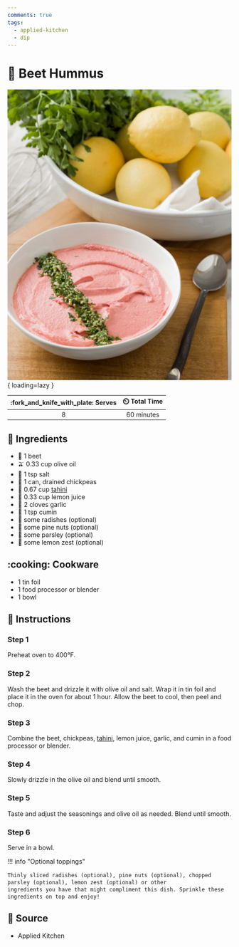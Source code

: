 ```yaml
---
comments: true
tags:
  - applied-kitchen
  - dip
---
```

# :sweet_potato: Beet Hummus

![Beet Hummus](../assets/images/beet-hummus.png){ loading=lazy }

| :fork_and_knife_with_plate: Serves | :timer_clock: Total Time |
|:----------------------------------:|:-----------------------: |
| 8 | 60 minutes |

## :salt: Ingredients

- :sweet_potato: 1 beet
- :olive: 0.33 cup olive oil
- :salt: 1 tsp salt
- :falafel: 1 can, drained chickpeas
- :seedling: 0.67 cup [tahini][1]
- :lemon: 0.33 cup lemon juice
- :garlic: 2 cloves garlic
- :herb: 1 tsp cumin
- :seedling: some radishes (optional)
- :chestnut: some pine nuts (optional)
- :herb: some parsley (optional)
- :lemon: some lemon zest (optional)

## :cooking: Cookware

- 1 tin foil
- 1 food processor or blender
- 1 bowl

## :pencil: Instructions

### Step 1

Preheat oven to 400°F.

### Step 2

Wash the beet and drizzle it with olive oil and salt. Wrap it in tin foil and place it in the oven for about 1 hour.
Allow the beet to cool, then peel and chop.

### Step 3

Combine the beet, chickpeas, [tahini][1], lemon juice, garlic, and cumin in a food processor or blender.

### Step 4

Slowly drizzle in the olive oil and blend until smooth.

### Step 5

Taste and adjust the seasonings and olive oil as needed. Blend until smooth.

### Step 6

Serve in a bowl.

!!! info "Optional toppings"

    Thinly sliced radishes (optional), pine nuts (optional), chopped parsley (optional), lemon zest (optional) or other
    ingredients you have that might compliment this dish. Sprinkle these ingredients on top and enjoy!

## :link: Source

- Applied Kitchen

[1]: <./tahini.md>
